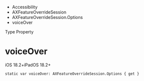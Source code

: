 

- Accessibility
- AXFeatureOverrideSession
- AXFeatureOverrideSession.Options
-  voiceOver 

Type Property

# voiceOver

iOS 18.2+iPadOS 18.2+

``` source
static var voiceOver: AXFeatureOverrideSession.Options { get }
```

